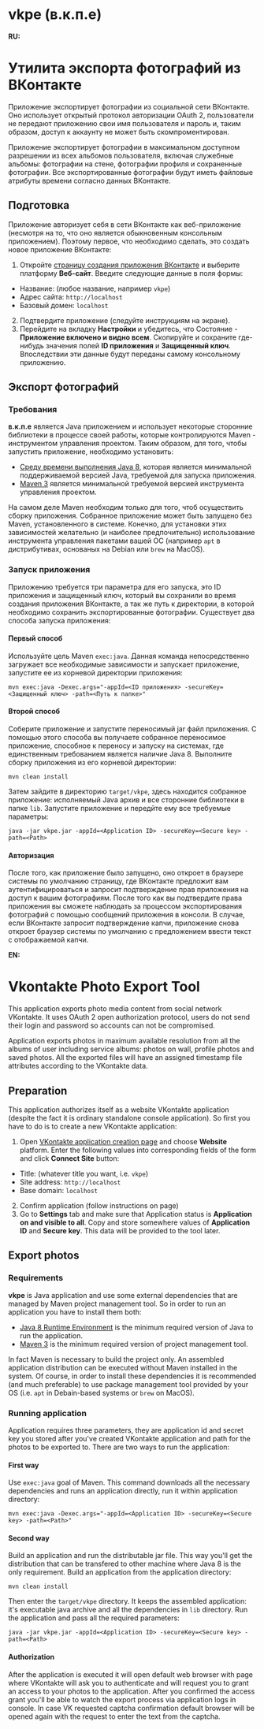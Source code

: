 vkpe (в.к.п.е)
==============

**RU:**

Утилита экспорта фотографий из ВКонтакте
========================================

Приложение экспортирует фотографии из социальной сети ВКонтакте. Оно использует открытый протокол авторизации OAuth 2, пользователи не передают приложению свои имя пользователя и пароль и, таким образом, доступ к аккаунту не может быть скомпроментирован.

Приложение экспортирует фотографии в максимальном доступном разрешении из всех альбомов пользователя, включая служебные альбомы: фотографии на стене, фотографии профиля и сохраненные фотографии. Все экспортированные фотографии будут иметь файловые атрибуты времени согласно данных ВКонтакте.

Подготовка
----------

Приложение авторизует себя в сети ВКонтакте как веб-приложение (несмотря на то, что оно является обыкновенным консольным приложением). Поэтому первое, что необходимо сделать, это создать новое приложение ВКонтакте:

 1. Откройте [страницу создания приложения ВКонтакте](https://vk.com/editapp?act=create) и выберите платформу **Веб-сайт**. Введите следующие данные в поля формы:

  * Название: (любое название, например `vkpe`)
  * Адрес сайта: `http://localhost`
  * Базовый домен: `localhost`

 2. Подтвердите приложение (следуйте инструкциям на экране).
 3. Перейдите на вкладку **Настройки** и убедитесь, что Состояние - **Приложение включено и видно всем**. Скопируйте и сохраните где-нибудь значения полей **ID приложения** и **Защищенный ключ**. Впоследствии эти данные будут переданы самому консольному приложению.

Экспорт фотографий
------------------

### Требования

**в.к.п.е** является Java приложением и использует некоторые сторонние библиотеки в процессе своей работы, которые контролируются Maven - инструментом управления проектом. Таким образом, для того, чтобы запустить приложение, необходимо установить:

* [Среду времени выполнения Java 8](http://www.oracle.com/technetwork/java/javase/downloads/jre8-downloads-2133155.html), которая является минимальной поддерживаемой версией Java, требуемой для запуска приложения.
* [Maven 3](https://maven.apache.org/install.html) является минимальной требуемой версией инструмента управления проектом.

На самом деле Maven необходим только для того, чтоб осуществить сборку приложения. Собранное приложение может быть запущено без Maven, установленного в системе. Конечно, для установки этих зависимостей желательно (и наиболее предпочительно) использование инструмента управления пакетами вашей ОС (например `apt` в дистрибутивах, основаных на Debian или `brew` на MacOS).

### Запуск приложения

Приложению требуется три параметра для его запуска, это ID приложения и защищенный ключ, который вы сохранили во время создания приложения ВКонтакте, а так же путь к директории, в которой необходимо сохранить экспортированные фотографии. Существует два способа запуска приложения:

#### Первый способ

Используйте цель Maven `exec:java`. Данная команда непосредственно загружает все необходимые зависимости и запускает приложение, запустите ее из корневой директории приложения:

```
mvn exec:java -Dexec.args="-appId=<ID приложения> -secureKey=<Защищенный ключ> -path=<Путь к папке>"
```

#### Второй способ

Соберите приложение и запустите переносимый jar файл приложения. С помощью этого способа вы получаете собранное переносимое приложение, способное к переносу и запуску на системах, где единственным требованием является наличие Java 8. Выполните сборку приложения из его корневой директории:

```
mvn clean install
```

Затем зайдите в директорию `target/vkpe`, здесь находится собранное приложение: исполняемый Java архив и все сторонние библиотеки в папке `lib`. Запустите приложение и передйте ему все требуемые параметры:

```
java -jar vkpe.jar -appId=<Application ID> -secureKey=<Secure key> -path=<Path>
```

#### Авторизация

После того, как приложение было запущено, оно откроет в браузере системы по умолчанию страницу, где ВКонтакте предложит вам аутентифицироваться и запросит подтверждение прав приложения на доступ к вашим фотографиям. После того как вы подтвердите права приложения вы сможете наблюдать за процессом экспортирования фотографий с помощью сообщений приложения в консоли. В случае, если ВКонтакте запросит подтверждение капчи, приложение снова откроет браузер системы по умолчанию с предложением ввести текст с отображаемой капчи.

**EN:**

Vkontakte Photo Export Tool
===========================

This application exports photo media content from social network VKontakte. It uses OAuth 2 open authorization protocol, users do not send their login and password so accounts can not be compromised.

Application exports photos in maximum available resolution from all the albums of user including service albums: photos on wall, profile photos and saved photos. All the exported files will have an assigned timestamp file attributes according to the VKontakte data.

Preparation
-----------

This application authorizes itself as a website VKontakte application (despite the fact it is ordinary standalone console application). So first you have to do is to create a new VKontakte application:

 1. Open [VKontakte application creation page](https://vk.com/editapp?act=create) and choose **Website** platform. Enter the following values into corresponding fields of the form and click **Connect Site** button:

  * Title: (whatever title you want, i.e. `vkpe`)
  * Site address: `http://localhost`
  * Base domain: `localhost`

 2. Confirm application (follow instructions on page)
 3. Go to **Settings** tab and make sure that Application status is **Application on and visible to all**. Copy and store somewhere values of **Application ID** and **Secure key**. This data will be provided to the tool later.

Export photos
-------------

### Requirements

**vkpe** is Java application and use some external dependencies that are managed by Maven project management tool. So in order to run an application you have to install them both:

  * [Java 8 Runtime Environment](http://www.oracle.com/technetwork/java/javase/downloads/jre8-downloads-2133155.html) is the minimum required version of Java to run the application.
  * [Maven 3](https://maven.apache.org/install.html) is the minimum required version of project management tool.

In fact Maven is necessary to build the project only. An assembled application distribution can be executed without Maven installed in the system. Of course, in order to install these dependencies it is recommended (and much preferable) to use package management tool provided by your OS (i.e. `apt` in Debain-based systems or `brew` on MacOS).

### Running application

Application requires three parameters, they are application id and secret key you stored after you've created VKontakte application and path for the photos to be exported to. There are two ways to run the application:

#### First way

Use `exec:java` goal of Maven. This command downloads all the necessary dependencies and runs an application directly, run it within application directory:

```
mvn exec:java -Dexec.args="-appId=<Application ID> -secureKey=<Secure key> -path=<Path>"
```

#### Second way

Build an application and run the distributable jar file. This way you'll get the distribution that can be transfered to other machine where Java 8 is the only requirement. Build an application from the application directory:

```
mvn clean install
```

Then enter the `target/vkpe` directory. It keeps the assembled application: it's executable java archive and all the dependencies in `lib` directory. Run the application and pass all the required parameters:

```
java -jar vkpe.jar -appId=<Application ID> -secureKey=<Secure key> -path=<Path>
```

#### Authorization

After the application is executed it will open default web browser with page where VKontakte will ask you to authenticate and will request you to grant an access to your photos to the application. After you confirmed the access grant you'll be able to watch the export process via application logs in console. In case VK requested captcha confirmation default browser will be opened again with the request to enter the text from the captcha.
